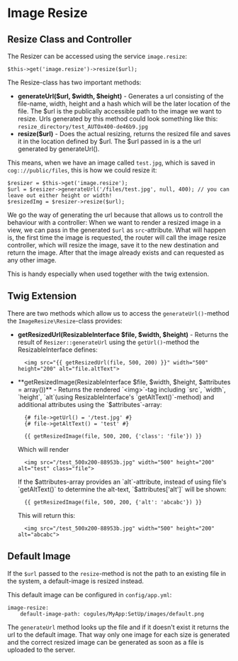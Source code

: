 # Image Resize

## Resize Class and Controller

The Resizer can be accessed using the service `image.resize`:

	$this->get('image.resize')->resize($url);

The Resize-class has two important methods:

* **generateUrl($url, $width, $height)** - Generates a url consisting of the file-name, width, height and a hash which will be the later location of the file. The $url is the publically accessible path to the image we want to resize. Urls generated by this method could look something like this: `resize_directory/test_AUTOx400-de46b9.jpg`
* **resize($url)** - Does the actual resizing, returns the resized file and saves it in the location defined by $url. The $url passed in is a the url generated by generateUrl().

This means, when we have an image called `test.jpg`, which is saved in `cog:://public/files`, this is how we could resize it:

	$resizer = $this->get('image.resize');
	$url = $resizer->generateUrl('/files/test.jpg', null, 400); // you can leave out either height or width!
	$resizedImg = $resizer->resize($url);

We go the way of generating the url because that allows us to controll the behaviour with a controller:
When we want to render a resized image in a view, we can pass in the generated `$url` as `src`-attribute. What will happen is, the first time the image is requested, the router will call the image resize controller, which will resize the image, save it to the new destination and return the image.
After that the image already exists and can requested as any other image.

This is handy especially when used together with the twig extension.

## Twig Extension

There are two methods which allow us to access the `generateUrl()`-method the `ImageResize\Resize`-class provides:

* **getResizedUrl(ResizableInterface $file, $width, $height)** - Returns the result of `Resizer::generateUrl` using the `getUrl()`-method the ResizableInterface defines:

		<img src="{{ getResizedUrl(file, 500, 200) }}" width="500" height="200" alt="file.altText">

* **getResizedImage(ResizableInterface $file, $width, $height, $attributes = array())** - Returns the rendered `<img>`-tag including `src`, `width`, `height`, `alt`(using ResizableInterface's `getAltText()`-method) and additional attributes using the `$attributes`-array:

		{# file->getUrl() = '/test.jpg' #}
		{# file->getAltText() = 'test' #}

		{{ getResizedImage(file, 500, 200, {'class': 'file'}) }}

	Which will render

		<img src="/test_500x200-88953b.jpg" width="500" height="200" alt="test" class="file">

	If the $attributes-array provides an `alt`-attribute, instead of using file's `getAltText()` to determine the alt-text, `$attributes['alt']` will be shown:

		{{ getResizedImage(file, 500, 200, {'alt': 'abcabc'}) }}

	This will return this:

		<img src="/test_500x200-88953b.jpg" width="500" height="200" alt="abcabc">

## Default Image

If the `$url` passed to the `resize`-method is not the path to an existing file in the system, a default-image is resized instead.

This default image can be configured in `config/app.yml`:

	image-resize:
		default-image-path: cogules/MyApp:SetUp/images/default.png

The `generateUrl` method looks up the file and if it doesn't exist it returns the url to the default image. That way only one image for each size is generated and the correct resized image can be generated as soon as a file is uploaded to the server.
